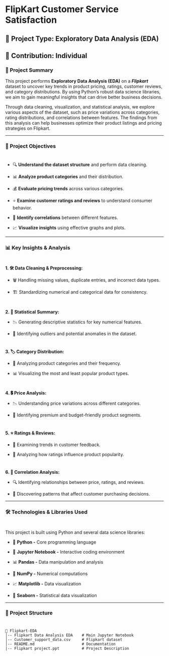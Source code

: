 # FlipKart Customer Service Satisfaction

## 📌 Project Type: Exploratory Data Analysis (EDA)

## 👤 Contribution: Individual


### 📖 Project Summary

This project performs **Exploratory Data Analysis (EDA)** on a ***Flipkart*** dataset to uncover key trends in product pricing, ratings, customer reviews, and category distributions. By using Python’s robust data science libraries, we aim to gain meaningful insights that can drive better business decisions.

Through data cleaning, visualization, and statistical analysis, we explore various aspects of the dataset, such as price variations across categories, rating distributions, and correlations between features. The findings from this analysis can help businesses optimize their product listings and pricing strategies on Flipkart.

---

### 🎯 Project Objectives

#
- 🔍 **Understand the dataset structure** and perform data cleaning.

- 📊 **Analyze product categories** and their distribution.

- 💰 **Evaluate pricing trends** across various categories.

- ⭐ **Examine customer ratings and reviews** to understand consumer behavior.

- 🔗 **Identify correlations** between different features.

- 📈 **Visualize insights** using effective graphs and plots.

---

### 📊 Key Insights & Analysis

#
**1. 🛠 Data Cleaning & Preprocessing:**

  - 🗑️ Handling missing values, duplicate entries, and incorrect data types.

  - 🏗️ Standardizing numerical and categorical data for consistency.

#
**2. 📏 Statistical Summary:**

  - 📉 Generating descriptive statistics for key numerical features.

  - 🚨 Identifying outliers and potential anomalies in the dataset.

#
**3. 🏷️ Category Distribution:**

  - 🔢 Analyzing product categories and their frequency.

  - 📊 Visualizing the most and least popular product types.

#
**4. 💲 Price Analysis:**

  - 📉 Understanding price variations across different categories.

  - 🎯 Identifying premium and budget-friendly product segments.

#
**5. ⭐ Ratings & Reviews:**

  - 📝 Examining trends in customer feedback.

  - 🌟 Analyzing how ratings influence product popularity.

#
**6. 🔗 Correlation Analysis:**

  - 🔍 Identifying relationships between price, ratings, and reviews.

  - 🔬 Discovering patterns that affect customer purchasing decisions.

---

### 🛠 Technologies & Libraries Used

#
This project is built using Python and several data science libraries:

- 🐍 **Python -** Core programming language

- 📓 **Jupyter Notebook -** Interactive coding environment

- 📊 **Pandas -** Data manipulation and analysis

- 🔢 **NumPy -** Numerical computations

- 📈 **Matplotlib -** Data visualization

- 🎨 **Seaborn -** Statistical data visualization

---

### 📁 Project Structure

#
  ```
  📂 Flipkart-EDA
  │-- Flipkart Data Analysis EDA    # Main Jupyter Notebook
  │-- Customer_support_data.csv     # Flipkart dataset
  │-- README.md                     # Documentation
  |-- Flipkart project.ppt          # Project Description
  ```

